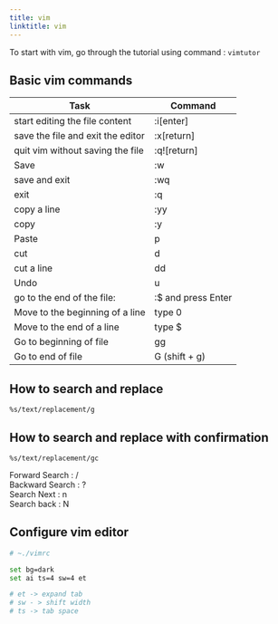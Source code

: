 ```yaml
---
title: vim
linktitle: vim
---
```


To start with vim, go through the tutorial using command : `vimtutor`

## Basic vim commands

| Task                              | Command            |
|-----------------------------------|--------------------|
| start editing the file content    | :i[enter]          |
| save the file and exit the editor | :x[return]         |
| quit vim without saving the file  | :q![return]        |
| Save                              | :w                 |
| save and exit                     | :wq                |
| exit                              | :q                 |
| copy a line                       | :yy                |
| copy                              | :y                 |
| Paste                             | p                  |
| cut                               | d                  |
| cut a line                        | dd                 |
| Undo                              | u                  |
| go to the end of the file:        | :$ and press Enter |
| Move to the beginning of a line   | type 0             |
| Move to the end of a line         | type $             |
| Go to beginning of file           | gg                 |
| Go to end of file                 | G  (shift + g)     |

## How to search and replace 

``` 
%s/text/replacement/g
```

## How to search and replace with confirmation  

```
%s/text/replacement/gc  
```

Forward Search : /  
Backward Search : ?  
Search Next : n  
Search back : N   

## Configure vim editor

```sh
# ~./vimrc 

set bg=dark 
set ai ts=4 sw=4 et 

# et -> expand tab 
# sw - > shift width 
# ts -> tab space
```